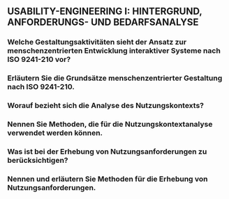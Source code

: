 ## USABILITY-ENGINEERING I: HINTERGRUND, ANFORDERUNGS- UND BEDARFSANALYSE

### Welche Gestaltungsaktivitäten sieht der Ansatz zur menschenzentrierten Entwicklung interaktiver Systeme nach ISO 9241-210 vor?

### Erläutern Sie die Grundsätze menschenzentrierter Gestaltung nach ISO 9241-210.

### Worauf bezieht sich die Analyse des Nutzungskontexts?

### Nennen Sie Methoden, die für die Nutzungskontextanalyse verwendet werden können.

### Was ist bei der Erhebung von Nutzungsanforderungen zu berücksichtigen?

### Nennen und erläutern Sie Methoden für die Erhebung von Nutzungsanforderungen.